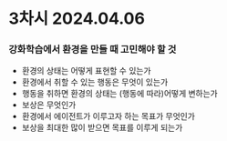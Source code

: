 # 3차시 2024.04.06

### 강화학습에서 환경을 만들 때 고민해야 할 것

- 환경의 상태는 어떻게 표현할 수 있는가
- 환경에서 취할 수 있는 행동은 무엇이 있는가
- 행동을 취하면 환경의 상태는 (행동에 따라)어떻게 변하는가
- 보상은 무엇인가
- 환경에서 에이전트가 이루고자 하는 목표가 무엇인가
- 보상을 최대한 많이 받으면 목표를 이루게 되는가
